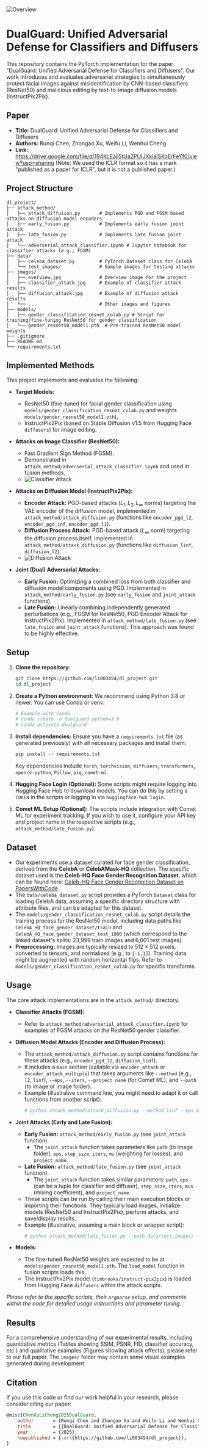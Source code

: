 ![Overview](images/overview.jpg)

# DualGuard: Unified Adversarial Defense for Classifiers and Diffusers

This repository contains the PyTorch implementation for the paper "DualGuard: Unified Adversarial Defense for Classifiers and Diffusers". Our work introduces and evaluates adversarial strategies to simultaneously protect facial images against misidentification by CNN-based classifiers (ResNet50) and malicious editing by text-to-image diffusion models (InstructPix2Pix).

## Paper
* **Title:** DualGuard: Unified Adversarial Defense for Classifiers and Diffusers
* **Authors:** Runqi Chen, Zhongao Xu, Weifu Li, Wenhui Cheng
* **Link:** https://drive.google.com/file/d/194KcEajl5tUa2PUIJXklaiSXoErFeYf0/view?usp=sharing (Note: We used the ICLR format so it has a mark "published as a paper for ICLR", but it is not a published paper.)

## Project Structure

```
dl_project/
├── attack_method/
│   ├── attack_diffusion.py       # Implements PGD and FGSM based attacks on diffusion model encoders
│   ├── early_fusion.py           # Implements early fusion joint attack
│   ├── late_fusion.py            # Implements late fusion joint attack
│   └── adverserial_attack_classifier.ipynb # Jupyter notebook for classifier attacks (e.g., FGSM)
├── data/
│   ├── celeba_dataset.py         # PyTorch Dataset class for CelebA
│   └── test_images/              # Sample images for testing attacks
├── images/
│   ├── overview.jpg              # Overview image for the project
│   ├── classifier_attack.jpg     # Example of classifier attack results
│   ├── diffusion_attack.jpg      # Example of diffusion attack results
│   └── ...                       # Other images and figures
├── models/
│   ├── gender_classification_resnet_colab.py # Script for training/fine-tuning ResNet50 for gender classification
│   └── gender_resnet50_model1.pth  # Pre-trained ResNet50 model weights
├── .gitignore
├── README.md
└── requirements.txt
```

## Implemented Methods

This project implements and evaluates the following:

*   **Target Models:**
    *   ResNet50 (fine-tuned for facial gender classification using `models/gender_classification_resnet_colab.py` and weights `models/gender_resnet50_model1.pth`).
    *   InstructPix2Pix (based on Stable Diffusion v1.5 from Hugging Face `diffusers`) for image editing.

*   **Attacks on Image Classifier (ResNet50):**
    *   Fast Gradient Sign Method (FGSM).
    *   Demonstrated in `attack_method/adverserial_attack_classifier.ipynb` and used in fusion methods.
    *   ![Classifier Attack](images/classifier_attack.png)

*   **Attacks on Diffusion Model (InstructPix2Pix):**
    *   **Encoder Attack:** PGD-based attacks ($L_1, L_2, L_{\infty}$ norms) targeting the VAE encoder of the diffusion model, implemented in `attack_method/attack_diffusion.py` (functions like `encoder_pgd_l2`, `encoder_pgd_inf`, `encoder_pgd_l1`).
    *   **Diffusion Process Attack:** PGD-based attack ($L_{\infty}$ norm) targeting the diffusion process itself, implemented in `attack_method/attack_diffusion.py` (functions like `diffusion_linf`, `diffusion_l2`).
    *   ![Diffusion Attack](images/diffusion_attack.jpg)

*   **Joint (Dual) Adversarial Attacks:**
    *   **Early Fusion:** Optimizing a combined loss from both classifier and diffusion model components using PGD. Implemented in `attack_method/early_fusion.py` (see `early_fusion` and `joint_attack` functions).
    *   **Late Fusion:** Linearly combining independently generated perturbations (e.g., FGSM for ResNet50, PGD Encoder Attack for InstructPix2Pix). Implemented in `attack_method/late_fusion.py` (see `late_fusion` and `joint_attack` functions). This approach was found to be highly effective.

## Setup

1.  **Clone the repository:**
    ```bash
    git clone https://github.com/li003454/dl_project.git
    cd dl_project
    ```

2.  **Create a Python environment:**
    We recommend using Python 3.8 or newer. You can use Conda or venv:
    ```bash
    # Example with Conda
    # conda create -n dualguard python=3.8
    # conda activate dualguard
    ```

3.  **Install dependencies:**
    Ensure you have a `requirements.txt` file (as generated previously) with all necessary packages and install them:
    ```bash
    pip install -r requirements.txt
    ```
    Key dependencies include `torch`, `torchvision`, `diffusers`, `transformers`, `opencv-python`, `Pillow`, `piq`, `comet-ml`.

4.  **Hugging Face Login (Optional):**
    Some scripts might require logging into Hugging Face Hub to download models. You can do this by setting a `TOKEN` in the scripts or logging in via `huggingface-hub login`.

5.  **Comet ML Setup (Optional):**
    The scripts include integration with Comet ML for experiment tracking. If you wish to use it, configure your API key and project name in the respective scripts (e.g., `attack_method/late_fusion.py`).

## Dataset

*   Our experiments use a dataset curated for face gender classification, derived from the **CelebA** or **CelebAMask-HQ** collection. The specific dataset used is the **Celeb-HQ Face Gender Recognition Dataset**, which can be found here: [Celeb-HQ Face Gender Recognition Dataset on PapersWithCode](https://paperswithcode.com/dataset/celeb-hq-face-gender-recognition-dataset).
*   The `data/celeba_dataset.py` script provides a PyTorch `Dataset` class for loading CelebA data, assuming a specific directory structure with attribute files, and can be adapted for this dataset.
*   The `models/gender_classification_resnet_colab.py` script details the training process for the ResNet50 model, including data paths like `CelebA_HQ_face_gender_dataset/train` and `CelebA_HQ_face_gender_dataset_test_1000` (which correspond to the linked dataset's splits: 23,999 train images and 6,001 test images).
*   **Preprocessing:** Images are typically resized to $512 \times 512$ pixels, converted to tensors, and normalized (e.g., to `[-1,1]`). Training data might be augmented with random horizontal flips. Refer to `models/gender_classification_resnet_colab.py` for specific transforms.

## Usage

The core attack implementations are in the `attack_method/` directory.

*   **Classifier Attacks (FGSM):**
    *   Refer to `attack_method/adverserial_attack_classifier.ipynb` for examples of FGSM attacks on the ResNet50 gender classifier.

*   **Diffusion Model Attacks (Encoder and Diffusion Process):**
    *   The `attack_method/attack_diffusion.py` script contains functions for these attacks (e.g., `encoder_pgd_l2`, `diffusion_linf`).
    *   It includes a `main` section (callable via `encoder_attack` or `encoder_attack_multiple`) that takes arguments like `--method` (e.g., `l2`, `linf`), `--eps`, `--iters`, `--project_name` (for Comet ML), and `--path` (to image or image folder).
    *   Example (illustrative command line, you might need to adapt it or call functions from another script):
        ```bash
        # python attack_method/attack_diffusion.py --method linf --eps 0.05 --iters 50 --path data/test_images/ --project_name MyDiffusionAttackExp
        ```

*   **Joint Attacks (Early and Late Fusion):**
    *   **Early Fusion:** `attack_method/early_fusion.py` (see `joint_attack` function).
        *   The `joint_attack` function takes parameters like `path` (to image folder), `eps`, `step_size`, `iters`, `mu` (weighting for losses), and `project_name`.
    *   **Late Fusion:** `attack_method/late_fusion.py` (see `joint_attack` function).
        *   The `joint_attack` function takes similar parameters: `path`, `eps` (can be a tuple for classifier and diffuser), `step_size`, `iters`, `mus` (mixing coefficient), and `project_name`.
    *   These scripts can be run by calling their main execution blocks or importing their functions. They typically load images, initialize models (ResNet50 and InstructPix2Pix), perform attacks, and save/display results.
    *   Example (illustrative, assuming a main block or wrapper script):
        ```bash
        # python attack_method/late_fusion.py --path data/test_images/ --eps_classifier 0.03 --eps_diffuser 0.05 --project_name MyLateFusionExp
        ```

*   **Models:**
    *   The fine-tuned ResNet50 weights are expected to be at `models/gender_resnet50_model1.pth`. The `load_model` function in fusion scripts loads this.
    *   The InstructPix2Pix model (`timbrooks/instruct-pix2pix`) is loaded from Hugging Face `diffusers` within the attack scripts.

*Please refer to the specific scripts, their `argparse` setup, and comments within the code for detailed usage instructions and parameter tuning.*

## Results

For a comprehensive understanding of our experimental results, including quantitative metrics (Tables showing SSIM, PSNR, FID, classifier accuracy, etc.) and qualitative examples (Figures showing attack effects), please refer to our full paper. The `images/` folder may contain some visual examples generated during development.

## Citation

If you use this code or find our work helpful in your research, please consider citing our paper:

```bibtex
@misc{ChenXuLiCheng2025DualGuard,
    author       = {Runqi Chen and Zhongao Xu and Weifu Li and Wenhui Cheng},
    title        = {{DualGuard: Unified Adversarial Defense for Classifiers and Diffusers}},
    year         = {2025},
    howpublished = {\url{https://github.com/li003454/dl_project}},
}
